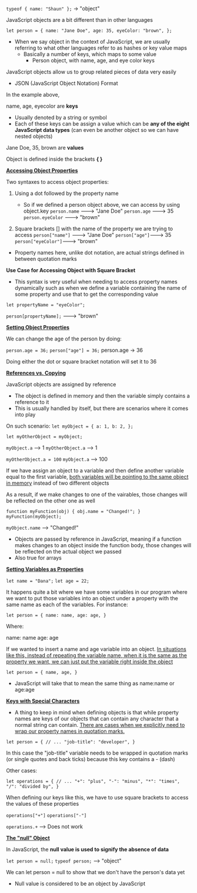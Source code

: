 `typeof { name: "Shaun" };`
->
"object"

JavaScript objects are a bit different than in other languages

`let person = {
	name: "Jane Doe",
	age: 35,
	eyeColor: "brown",
};`

- When we say object in the context of JavaScript, we are usually referring to what other languages refer to as hashes or key value maps
	- Basically a number of keys, which maps to some value
		- Person object, with name, age, and eye color keys

JavaScript objects allow us to group related pieces of data very easily
- JSON (JavaScript Object Notation) Format

 In the example above,

 name, age, eyecolor are <b>keys</b>
- Usually denoted by a string or symbol
- Each of these keys can be assign a value which can be <b> any of the eight JavaScript data types</b> (can even be another object so we can have nested objects)

Jane Doe, 35, brown are <b>values</b>

Object is defined inside the brackets  <b>{ }</b>

<u><b>Accessing Object Properties</b></u>

Two syntaxes to access object properties:

1. Using a dot followed by the property name
	- So if we defined a person object above, we can access by using object.key
`person.name` ---> "Jane Doe"
`person.age` ---> 35
`person.eyeColor` ---> "brown"

2. Square brackets [] with the name of the property we are trying to access
`person["name"]` ---> "Jane Doe"
`person["age"]`---> 35
`person["eyeColor"]`---> "brown"

- Property names here, unlike dot notation, are actual strings defined in between quotation marks

<b>Use Case for Accessing Object with Square Bracket</b>

- This syntax is very useful when needing to access property names dynamically such as when we define a variable containing the name of some property and use that to get the corresponding value

`let propertyName = "eyeColor";`

`person[propertyName];`
							---> "brown"

<b><u>Setting Object Properties</b></u>

We can change the age of the person by doing:

`person.age = 36;`
`person["age"] = 36;`
person.age -> 36

Doing either the dot or square bracket notation will set it to 36

<b><u> References vs. Copying</b></u>

JavaScript objects are assigned by reference

- The object is defined in memory and then the variable simply contains a reference to it
- This is usually handled by itself, but there are scenarios where it comes into play

On such scenario:
`let myObject = {
	a: 1,
	b: 2,
};`

`let myOtherObject = myObject;`

`myObject.a` --> 1
`myOtherObject.a` --> 1

`myOtherObject.a = 100`
`myObject.a` --> 100

If we have assign an object to a variable and then define another variable equal to the first variable, <u>both variables will be pointing to the same object in memory</u> instead of two different objects

As a result, if we make changes to one of the vairables, those changes will be reflected on the other one as well

`function myFunction(obj) {
	obj.name = "Changed!";
}`
`myFunction(myObject);`

`myObject.name` --> "Changed!"

- Objects are passed by reference in JavaScript, meaning if a function makes changes to an object inside the function body, those changes will be reflected on the actual object we passed
- Also true for arrays

<b><u>Setting Variables as Properties</b></u>

`let name = "Dana";`
`let age = 22;`

It happens quite a bit where we have some variables in our program where we want to put those variables into an object under a property with the same name as each of the variables. For instance:

`let person = {
	name: name,
	age: age,
}`

Where:

name: name
age: age

If we wanted to insert a name and age variable into an object. <u> In situations like this, instead of repeating the variable name, when it is the same as the property we want, we can just put the variable right inside the object</u>

`let person = {
	name,
	age,
}`
- JavaScript will take that to mean the same thing as name:name or age:age

<u><b>Keys with Special Characters</b></u>

- A thing to keep in mind when defining objects is that while property names are keys of our objects that can contain any character that a normal string can contain. <u>There are cases when we explicitly need to wrap our property names in quotation marks.</u>

`let person = {
	// ...
	"job-title": "developer",
}`

In this case the "job-title" variable needs to be wrapped in quotation marks (or single quotes and back ticks) because this key contains a - (dash)

Other cases:

`let operations = {
	// ...
	"+": "plus",
	"-": "minus",
	"*": "times",
	"/": "divided by",
}`

When defining our keys like this, we have to use square brackets to access the values of these properties

`operations["+"]`
`operations["-"]`

`operations.+`  --> Does not work

<u><b>The "null" Object</b></u>

In JavaScript, the <b>null value is used to signify the absence of data</b>

`let person = null;`
`typeof person;` --> "object"

We can let person = null to show that we don't have the person's data yet
- Null value is considered to be an object by JavaScript





